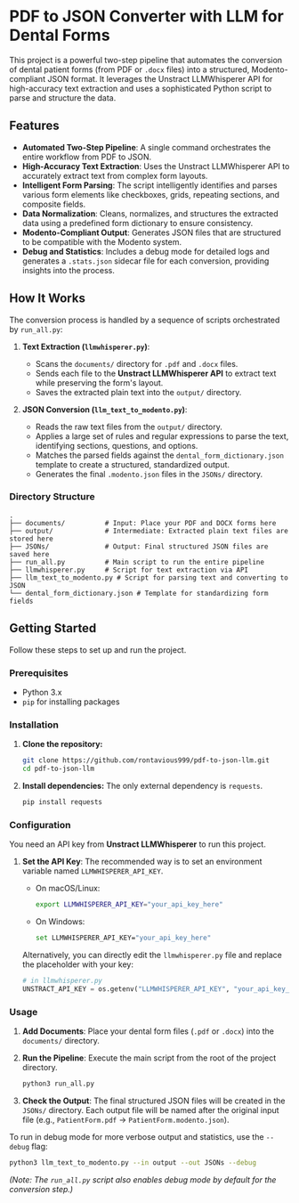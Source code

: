 # PDF to JSON Converter with LLM for Dental Forms

This project is a powerful two-step pipeline that automates the conversion of dental patient forms (from PDF or `.docx` files) into a structured, Modento-compliant JSON format. It leverages the Unstract LLMWhisperer API for high-accuracy text extraction and uses a sophisticated Python script to parse and structure the data.

## Features

- **Automated Two-Step Pipeline**: A single command orchestrates the entire workflow from PDF to JSON.
- **High-Accuracy Text Extraction**: Uses the Unstract LLMWhisperer API to accurately extract text from complex form layouts.
- **Intelligent Form Parsing**: The script intelligently identifies and parses various form elements like checkboxes, grids, repeating sections, and composite fields.
- **Data Normalization**: Cleans, normalizes, and structures the extracted data using a predefined form dictionary to ensure consistency.
- **Modento-Compliant Output**: Generates JSON files that are structured to be compatible with the Modento system.
- **Debug and Statistics**: Includes a debug mode for detailed logs and generates a `.stats.json` sidecar file for each conversion, providing insights into the process.

## How It Works

The conversion process is handled by a sequence of scripts orchestrated by `run_all.py`:

1.  **Text Extraction (`llmwhisperer.py`)**:
    - Scans the `documents/` directory for `.pdf` and `.docx` files.
    - Sends each file to the **Unstract LLMWhisperer API** to extract text while preserving the form's layout.
    - Saves the extracted plain text into the `output/` directory.

2.  **JSON Conversion (`llm_text_to_modento.py`)**:
    - Reads the raw text files from the `output/` directory.
    - Applies a large set of rules and regular expressions to parse the text, identifying sections, questions, and options.
    - Matches the parsed fields against the `dental_form_dictionary.json` template to create a structured, standardized output.
    - Generates the final `.modento.json` files in the `JSONs/` directory.

### Directory Structure

```
.
├── documents/          # Input: Place your PDF and DOCX forms here
├── output/             # Intermediate: Extracted plain text files are stored here
├── JSONs/              # Output: Final structured JSON files are saved here
├── run_all.py          # Main script to run the entire pipeline
├── llmwhisperer.py     # Script for text extraction via API
├── llm_text_to_modento.py # Script for parsing text and converting to JSON
└── dental_form_dictionary.json # Template for standardizing form fields
```

## Getting Started

Follow these steps to set up and run the project.

### Prerequisites

- Python 3.x
- `pip` for installing packages

### Installation

1.  **Clone the repository:**
    ```bash
    git clone https://github.com/rontavious999/pdf-to-json-llm.git
    cd pdf-to-json-llm
    ```

2.  **Install dependencies:**
    The only external dependency is `requests`.
    ```bash
    pip install requests
    ```

### Configuration

You need an API key from **Unstract LLMWhisperer** to run this project.

1.  **Set the API Key**:
    The recommended way is to set an environment variable named `LLMWHISPERER_API_KEY`.

    - On macOS/Linux:
      ```bash
      export LLMWHISPERER_API_KEY="your_api_key_here"
      ```
    - On Windows:
      ```bash
      set LLMWHISPERER_API_KEY="your_api_key_here"
      ```

    Alternatively, you can directly edit the `llmwhisperer.py` file and replace the placeholder with your key:
    ```python
    # in llmwhisperer.py
    UNSTRACT_API_KEY = os.getenv("LLMWHISPERER_API_KEY", "your_api_key_here")
    ```

### Usage

1.  **Add Documents**: Place your dental form files (`.pdf` or `.docx`) into the `documents/` directory.

2.  **Run the Pipeline**:
    Execute the main script from the root of the project directory.
    ```bash
    python3 run_all.py
    ```

3.  **Check the Output**: The final structured JSON files will be created in the `JSONs/` directory. Each output file will be named after the original input file (e.g., `PatientForm.pdf` -> `PatientForm.modento.json`).

To run in debug mode for more verbose output and statistics, use the `--debug` flag:
```bash
python3 llm_text_to_modento.py --in output --out JSONs --debug
```
*(Note: The `run_all.py` script also enables debug mode by default for the conversion step.)*